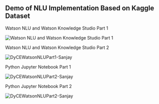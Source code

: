 


## Demo of NLU Implementation Based on Kaggle Dataset

Watson NLU and Watson Knowledge Studio Part 1

![Watson NLU and Watson Knowledge Studio Part 1](https://user-images.githubusercontent.com/69079832/90301044-7be9ac80-de6b-11ea-9e6b-f3f26295904d.gif)


Watson NLU and Watson Knowledge Studio Part 2

![DyCEWatsonNLUPart1-Sanjay](https://media.github.ibm.com/user/169439/files/44de1e00-b860-11ea-960c-3d978a3e23fd)


Python Jupyter Notebook Part 1

![DyCEWatsonNLUPart2-Sanjay](https://media.github.ibm.com/user/169439/files/8b804800-b861-11ea-80e2-932e19039c12)


Python Jupyter Notebook Part 2

![DyCEWatsonNLUPart2-Sanjay](https://media.github.ibm.com/user/169439/files/ed40b200-b861-11ea-83c5-9d333cb4b190)


